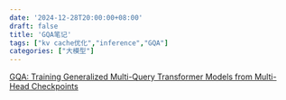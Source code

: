 ```yaml
---
date: '2024-12-28T20:00:00+08:00'
draft: false
title: 'GQA笔记'
tags: ["kv cache优化","inference","GQA"]
categories: ["大模型"]
---
```


[GQA: Training Generalized Multi-Query Transformer Models from Multi-Head Checkpoints](https://xves6ft58q.feishu.cn/docx/ZnONdtv2JojWJfxYfmacC9rqn0g?from=from_copylink)
